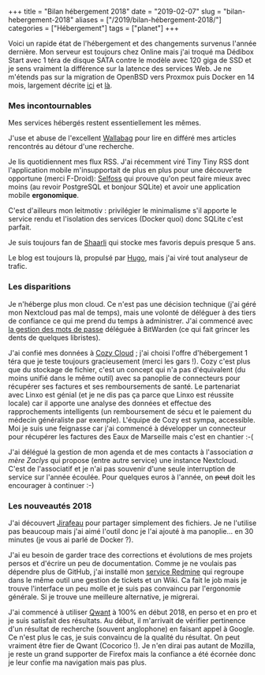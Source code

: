 +++
title = "Bilan hébergement 2018"
date = "2019-02-07"
slug = "bilan-hebergement-2018"
aliases = ["/2019/bilan-hébergement-2018/"]
categories = ["Hébergement"]
tags = ["planet"] 
+++

Voici un rapide état de l'hébergement et des changements survenus l'année dernière. Mon serveur est toujours chez Online mais j'ai troqué ma Dédibox Start avec 1 téra de disque SATA contre le modèle avec 120 giga de SSD et je sens vraiment la différence sur la latence des services Web. Je ne m'étends pas sur la migration de OpenBSD vers Proxmox puis Docker en 14 mois, largement décrite [ici](https://blogduyax.madyanne.fr/2018/hebergement-containers/) et [là](https://blogduyax.madyanne.fr/2018/retour-sur-la-migration-vers-docker/). 

### Mes incontournables 

Mes services hébergés restent essentiellement les mêmes. 

J'use et abuse de l'excellent [Wallabag](https://wallabag.org/fr) pour lire en différé mes articles rencontrés au détour d'une recherche.

Je lis quotidiennent mes flux RSS. J'ai récemment viré Tiny Tiny RSS dont l'application mobile m'insupportait de plus en plus pour une découverte opportune (merci F-Droid): [Selfoss](https://www.selfoss.aditu.de/) qui prouve qu'on peut faire mieux avec moins (au revoir PostgreSQL et bonjour SQLite) et avoir une application mobile **ergonomique**. 

C'est d'ailleurs mon leitmotiv : privilégier le minimalisme s'il apporte le service rendu et l'isolation des services (Docker quoi) donc SQLite c'est parfait. 

Je suis toujours fan de [Shaarli](https://sebsauvage.net/wiki/doku.php?id=php:shaarli) qui stocke mes favoris depuis presque 5 ans. 

Le blog est toujours là, propulsé par [Hugo](https://gohugo.io/), mais j'ai viré tout analyseur de trafic.

### Les disparitions

Je n'héberge plus mon cloud. Ce n'est pas une décision technique (j'ai géré mon Nextcloud pas mal de temps), mais une volonté de déléguer à des tiers de confiance ce qui me prend du temps à administrer. J'ai commencé avec [la gestion des mots de passe](https://blogduyax.madyanne.fr/2018/les-mots-de-passe/) déléguée à BitWarden (ce qui fait grincer les dents  de quelques libristes). 

J'ai confié mes données à [Cozy Cloud](https://cozy.io) ; j'ai choisi l'offre d'hébergement 1 téra que je teste toujours gracieusement (merci les gars !). Cozy c'est plus que du stockage de fichier, c'est un concept qui n'a pas d'équivalent (du moins unifié dans le même outil) avec sa panoplie de connecteurs pour récupérer ses factures et ses remboursements de santé. Le partenariat avec Linxo est génial (et je ne dis pas ça parce que Linxo est réussite locale) car il apporte une analyse des données et effectue des rapprochements intelligents (un remboursement de sécu et le paiement du médecin généraliste par exemple). L'équipe de Cozy est sympa, accessible. Moi je suis une feignasse car j'ai commencé à développer un connecteur pour récupérer les factures des Eaux de Marseille mais c'est en chantier :-(    

J'ai délégué la gestion de mon agenda et de mes contacts à l'association *a mère Zaclys* qui propose (entre autre service) une instance Nextcloud. C'est de l'associatif et je n'ai pas souvenir d'une seule interruption de service sur l'année écoulée. Pour quelques euros à l'année, on ~~peut~~ doit les encourager à continuer :-)    

### Les nouveautés 2018

J'ai découvert [Jirafeau](https://gitlab.com/mojo42/Jirafeau) pour partager simplement des fichiers. Je ne l'utilise pas beaucoup mais j'ai aimé l'outil donc je l'ai ajouté à ma panoplie... en 30 minutes (je vous ai parlé de Docker ?).

J'ai eu besoin de garder trace des corrections et évolutions de mes projets persos et d'écrire un peu de documentation. Comme je ne voulais pas dépendre plus de GitHub, j'ai installé mon [service Redmine](https://www.redmine.org/) qui regroupe dans le même outil une gestion de tickets et un Wiki. Ca fait le job mais je trouve l'interface un peu molle et je suis pas convaincu par l'ergonomie générale. Si je trouve une meilleure alternative, je migrerai. 

J'ai commencé à utiliser [Qwant](https://www.qwant.com) à 100% en début 2018, en perso et en pro et je suis satisfait des résultats. Au début, il m'arrivait de vérifier pertinence d'un résultat de recherche (souvent anglophone) en faisant appel à Google. Ce n'est plus le cas, je suis convaincu de la qualité du résultat. On peut vraiment être fier de Qwant (Cocorico !). Je n'en dirai pas autant de Mozilla, je reste un grand supporter de Firefox mais la confiance a été écornée donc je leur confie ma navigation mais pas plus. 
